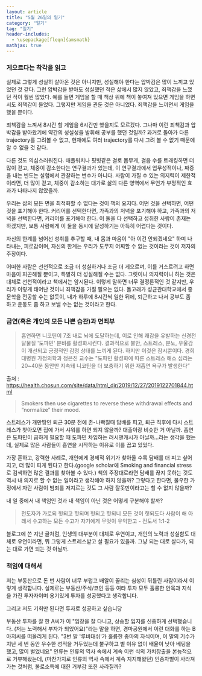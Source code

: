 ```yaml
---
layout: article
title: "5월 26일의 일기"
category: "일기"
tag: "일기"
header-includes:
  - \usepackage[fleqn]{amsmath}
mathjax: true
---
```


### 게으르다는 착각을 읽고

실제로 그렇게 성실히 살아온 것은 아니지만, 성실해야 한다는 압박감은 많이 느끼고 있었던 것 같다. 그런 압박감을 받아도 성실했던 적은 삶에서  많지 않았고, 죄책감을 느꼈던 적이 훨씬 많았다. 예를 들면 게임을 할 때 책상 위에 책이 놓여져 있으면 게임을 하면서도 죄책감이 들었다. 그렇지만 게임을 관둔 것은 아니었다. 죄책감을 느끼면서 게임을 했을 뿐이다.

죄책감을 느껴서 8시간 할 게임을 6시간만 했을지도 모르겠다. 그나마 이런 죄책감과 압박감을 받아왔기에 약간의 성실성을 발휘해 공부를 했던 것일까? 과거로 돌아가 다른 trajectory를 그려볼 수 없고, 현재에도 여러 trajectory를 다시 그려 볼 수 없기 때문에 알 수 없을 것 같다.

다른 것도 의심스러워진다. 애플워치나 핏빗같은 걸로 몸무게, 걸음 수를 트래킹하면 더 많이 걷고, 체중이 감소한다는 연구결과가 있는데, 이 연구결과에서 업무성적이나, 짜증을 내는 빈도는 실험에서 관찰하는 변수가 아니다. 사람이 가질 수 있는 의지력이 제한적이라면, 더 많이 걷고, 체중이 감소하는 대가로 삶의 다른 영역에서 무언가 부정적인 효과가 나타나지 않았을까.

우리는 삶의 모든 면을 최적화할 수 없다는 것이 책의 요지다. 어떤 것을 선택하면, 어떤 것을 포기해야 한다. 커리어를 선택한다면, 가족과의 저녁을 포기해야 하고, 가족과의 저녁을 선택한다면, 커리어를 포기해야 한다. 이 둘을 다 선택하고 성취한 사람이 존재는 하겠지만,  보통 사람에게 이 둘을 동시에 달성하기는 아득히 어렵다는 것이다.

자신의 한계를 넘어선 성취를 추구할 때, 내 몸과 마음이 "아 이건 안되겠네요" 하며 나타내는, 피로감이며, 자신의 한계는 우리가 도무지 어찌할 수 없는 것이라는 것이 저자의 주장이다.

어떠한 사람은 선천적으로 조금 더 성실하거나 조금 더 게으르며, 이를 거스르려고 하면 마음이 피곤해질 뿐이고, 특별히 더 성실해질 수는 없다. 그릿이니 의지력이니 하는 것은 대체로 선천적이라고 책에서는 암시된다. 이렇게 말하면 너무 결정론적인 것 같지만, 우리가 이렇게 태어난 것이니 죄책감을 가질 필요는 없다. 돌고래가 성균관대학교에서 중문학을 전공할 수는 없듯이, 내가 하루에 8시간씩 일한 뒤에, 퇴근하고 나서 공부도 좀 하고 운동도 좀 하고 보낼 수는 없는 것이라고 한다.

### 금연(혹은 개인의 모든 나쁜 습관)과 면죄부

> 흡연하면 니코틴이 7초 내로 뇌에 도달하는데, 이로 인해 쾌감을 유발하는 신경전달물질 '도파민' 분비를 활성화시킨다. 결과적으로 불안, 스트레스, 분노, 우울감이 개선되고 긍정적인 감정 상태를 느끼게 된다. 하지만 이것은 잠시뿐이다. 경희대병원 가정의학과 정은진 교수는 "도파민 활성화에 따른 스트레스 해소 심리는 20~40분 동안만 지속돼 니코틴을 더 보충하기 위한 재흡연 욕구가 발생한다”

출처 : https://health.chosun.com/site/data/html_dir/2019/12/27/2019122701844.html

> Smokers then use cigarettes to reverse these withdrawal effects and “normalize” their mood.
>
스트레스가 개만땅인 퇴근 30분 전에 존-나빡칠때 담배를 피고, 퇴근 직후에 다시 스트레스가 찾아오면 집에 가서 샤워를 하면 되지 않을까? 대출이랑 비슷한 거 아닐까. 흡연은 도파민이 급하게 필요할 때 도파민 차입하는 러시앤캐시가 아닐까...라는 생각을 했는데, 실제로 많은 사람들이 흡연을 시작하는 이유로 이를 꼽고 있었다.

가장 흔하고, 강력한 사례로, 개인에게 경제적 위기가 찾아올 수록 담배를 더 피고 싶어지고, 더 많이 피게 된다고 한다.(google scholar에 Smoking and financial stress로 검색하면 많은 결과를 찾아볼 수 있다.) 책의 주장대로라면 담배를 끊지 못하는 것도 역시 내 의지로 할 수 없는 일이라고 생각해야 하지 않을까? 그렇다고 한다면, 불우한 가정에서 자란 사람이 범죄를 저지르는 것도 그 사람 잘못만이라고는 할 수 없지 않을까?

내 일 중에서 내 책임인 것과 내 책임이 아닌 것은 어떻게 구분해야 할까?

>전도자가 가로되 헛되고 헛되며 헛되고 헛되니 모든 것이 헛되도다 사람이  해  아래서 수고하는 모든 수고가 자기에게 무엇이 유익한고 - 전도서 1:1-2

블로그에 쓴 지난 글처럼, 인생의 대부분이 대체로 우연이고, 개인의 노력과 성실함도 대체로 우연이라면, 뭐 그렇게 스트레스받고 살 필요가 있을까. 그냥 되는 대로 살다가, 되는 대로 가면 되는 것 아닐까.

### 책임에 대해서

저는 부동산으로 돈 번 사람이 너무 부럽고 배알이 꼴리는 심성이 뒤틀린 사람이라서 이렇게 생각합니다. 실제로는 부동산/주식/코인 등등 여타 투자 모두 훌륭한 안목과 지식을 가진 투자자이며 용기있게 투자를 성공했다고 생각합니다.

그리고 저도 기회만 된다면 투자로 성공하고 싶습니당

부동산 투자를 잘 한 A씨가 이 "임장을 잘 다니고, 상승할 입지를 신중하게 선택했습니다. (저는 노력해서 부자가 되었어요)"라는 말을 하면, 경마공원에서 이런 대화를 하는 B 아저씨를 떠올리게 된다. "3번 말 '루비대쉬'가 훌륭한 종마의 자식이며, 이 말의 기수가 지난 세 번 동안 우수한 성적을 거두었는데 불구하고 별 이유 없이 배율이 낮아 베팅을 했고, 많이 벌었네요" 인류는 인류의 역사 속에서 계속 이런 식의 가치창출을 본능적으로 거부해왔는데, (마찬가지로 인류의 역사 속에서 계속 지지해왔던) 인종차별이 사라져가는 것처럼, 불로소득에 대한 거부감 또한 사라질까?
